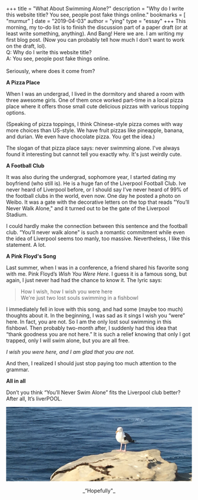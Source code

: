 +++
title = "What About Swimming Alone?"
description = "Why do I write this website title?  You see, people post fake things online."
bookmarks = [
"murmur"
]
date = "2019-04-03"
author = "ying"
type = "essay"
+++
This morning, my to-do list is to finish the discussion part of a paper draft (or at least write something, anything). And Bang! Here we are. I am writing my first blog post. (Now you can probably tell how much I don’t want to work on the draft, lol). 
<br/>
Q: Why do I write this website title? <br/>
A: You see, people post fake things online.
<br/>  
Seriously, where does it come from?
<!--more--> 
**A Pizza Place**

When I was an undergrad, I lived in the dormitory and shared a room with three awesome girls. One of them once worked part-time in a local pizza place where it offers those small cute delicious pizzas with various topping options.

(Speaking of pizza toppings, I think Chinese-style pizza comes with way more choices than US-style. We have fruit pizzas like pineapple, banana, and durian. We even have chocolate pizza. You get the idea.)

The slogan of that pizza place says: never swimming alone. I've always found it interesting but cannot tell you exactly why. It's just weirdly cute.
<br/>

**A Football Club**

It was also during the undergrad, sophomore year, I started dating my boyfriend (who still is). He is a huge fan of the Liverpool Football Club. Ive never heard of Liverpool before, or I should say I’ve never heard of 99% of the football clubs in the world, even now. One day he posted a photo on Weibo. It was a gate with the decorative letters on the top that reads "You’ll Never Walk Alone," and it turned out to be the gate of the Liverpool Stadium.

I could hardly make the connection between this sentence and the football club. “You’ll never walk alone" is such a romantic commitment while even the idea of Liverpool seems too manly, too massive. Nevertheless, I like this statement. A lot.
<br/>

**A Pink Floyd's Song**

Last summer, when I was in a conference, a friend shared his favorite song with me. Pink Floyd’s _Wish You Were Here_. I guess it is a famous song, but again, I just never had had the chance to know it. The lyric says:

> How I wish, how I wish you were here <br/>
> We're just two lost souls swimming in a fishbowl

I immediately fell in love with this song, and had some (maybe too much) thoughts about it. In the beginning, I was sad as it sings I wish you “were” here. In fact, you are not. So I am the only lost soul swimming in this fishbowl. Then probably two-month after, I suddenly had this idea that “thank goodness you are not here.” It is such a relief knowing that only I got trapped, only I will swim alone, but you are all free.

_I wish you were here, and I am glad that you are not._

And then, I realized I should just stop paying too much attention to the grammar.
<br/>

**All in all**

Don’t you think “You’ll Never Swim Alone” fits the Liverpool club better? After all, It’s liverPOOL.

![In the end, there is only one bird][image-2]
<center>_“Hopefully"_</center>

[image-1]:	https://raw.githubusercontent.com/wpix/solid-pipix/master/photos/beach-birds-2.jpeg
[image-2]:	https://raw.githubusercontent.com/wpix/solid-pipix/master/photos/beach-birds-1.jpeg
